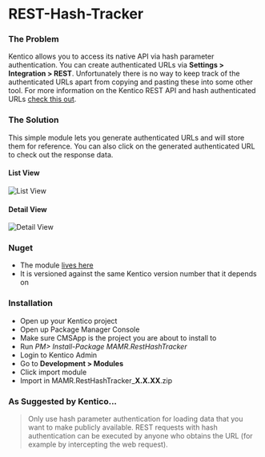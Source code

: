 # REST-Hash-Tracker

### The Problem
Kentico allows you to access its native API via hash parameter authentication.  You can create authenticated URLs via **Settings > Integration > REST**.  Unfortunately there is no way to keep track of the authenticated URLs apart from copying and pasting these into some other tool.  For more information on the Kentico REST API and hash authenticated URLs [ check this out](https://docs.kentico.com/display/K82/Authenticating+REST+requests#AuthenticatingRESTrequests-Hashparameterauthentication).

### The Solution
This simple module lets you generate authenticated URLs and will store them for reference.  You can also click on the generated authenticated URL to check out the response data.

#### List View
![List View](http://i.imgur.com/HzKxX00.png "List View")

#### Detail View
![Detail View](http://i.imgur.com/bDWNZ33.png "Detail View")

### Nuget
* The module [lives here](https://www.nuget.org/packages/MAMR.RestHashTracker/)
* It is versioned against the same Kentico version number that it depends on

### Installation
* Open up your Kentico project
* Open up Package Manager Console
* Make sure CMSApp is the project you are about to install to
* Run *PM> Install-Package MAMR.RestHashTracker*
* Login to Kentico Admin
* Go to **Development > Modules**
* Click import module
* Import in MAMR.RestHashTracker_**X.X.XX**.zip

### As Suggested by Kentico...
> Only use hash parameter authentication for loading data that you want to make publicly available. REST requests with hash authentication can be executed by anyone who obtains the URL (for example by intercepting the web request).